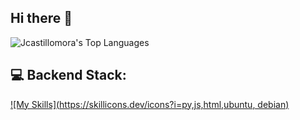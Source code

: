 ## Hi there 👋

<!--
**Jcastillomora/Jcastillomora** is a ✨ _special_ ✨ repository because its `README.md` (this file) appears on your GitHub profile.

Here are some ideas to get you started:

- 🔭 I’m currently working on ...
- 🌱 I’m currently learning ...
- 👯 I’m looking to collaborate on ...
- 🤔 I’m looking for help with ...
- 💬 Ask me about ...
- 📫 How to reach me: ...
- 😄 Pronouns: ...
- ⚡ Fun fact: ...
-->
![Jcastillomora's Top Languages](https://github-readme-stats.vercel.app/api/top-langs/?username=Jcastillomora&theme=tokyonight&show_icons=true&hide_border=true&layout=compact)

## 💻 Backend Stack:

[![My Skills](https://skillicons.dev/icons?i=py,js,html,ubuntu, debian)](https://skillicons.dev)
